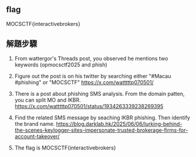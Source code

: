 ## flag

MOCSCTF{interactivebrokers}

## 解題步驟

1. From wattergor's Threads post, you observed he mentions two keywords (opmocsctf2025 and phish)

2. Figure out the post is on his twitter by searching either "#Macau #phishing" or "MOCSCTF"
https://x.com/watttttp070501/

3. There is a post about phishing SMS analysis. From the domain patten, you can split MO and IKBR.
https://x.com/watttttp070501/status/1934263339238269395

4. Find the related SMS message by seaching IKBR phishing. Then identify the brand name.
https://blog.darklab.hk/2025/06/06/lurking-behind-the-scenes-keylogger-sites-impersonate-trusted-brokerage-firms-for-account-takeover/

5. The flag is MOCSCTF{interactivebrokers}
